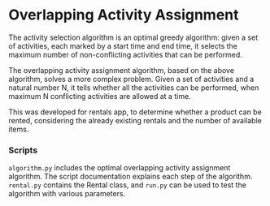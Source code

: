# Overlapping Activity Assignment

The activity selection algorithm is an optimal greedy algorithm: given a set of activities, each marked by a start time and end time, it selects the maximum number of non-conflicting activities that can be performed.

The overlapping activity assignment algorithm, based on the above algorithm, solves a more complex problem. Given a set of activities and a natural number N, it tells whether all the activities can be performed, when maximum N conflicting activities are allowed at a time.

This was developed for rentals app, to determine whether a product can be rented, considering the already existing rentals and the number of available items.


### Scripts

`algorithm.py` includes the optimal overlapping activity assignment algorithm. The script documentation explains each step of the algorithm. `rental.py` contains the Rental class, and `run.py` can be used to test the algorithm with various parameters.
